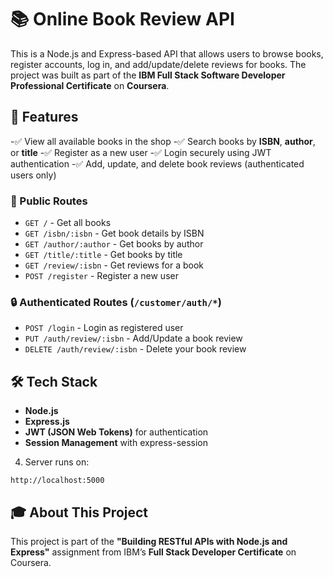 
# 📚 Online Book Review API
This is a Node.js and Express-based API that allows users to browse books, register accounts, log in, and add/update/delete reviews for books. The project was built as part of the **IBM Full Stack Software Developer Professional Certificate** on **Coursera**.

## 🚀 Features
-✅ View all available books in the shop
-✅ Search books by **ISBN**, **author**, or **title**
-✅ Register as a new user
-✅ Login securely using JWT authentication
-✅ Add, update, and delete book reviews (authenticated users only)

### 📖 Public Routes
* `GET /` - Get all books
* `GET /isbn/:isbn` - Get book details by ISBN
* `GET /author/:author` - Get books by author
* `GET /title/:title` - Get books by title
* `GET /review/:isbn` - Get reviews for a book
* `POST /register` - Register a new user

### 🔒 Authenticated Routes (`/customer/auth/*`)
* `POST /login` - Login as registered user
* `PUT /auth/review/:isbn` - Add/Update a book review
* `DELETE /auth/review/:isbn` - Delete your book review

## 🛠️ Tech Stack
* **Node.js**
* **Express.js**
* **JWT (JSON Web Tokens)** for authentication
* **Session Management** with express-session

4. Server runs on:
```
http://localhost:5000
```

## 🎓 About This Project
This project is part of the **"Building RESTful APIs with Node.js and Express"** assignment from IBM’s **Full Stack Developer Certificate** on Coursera.
